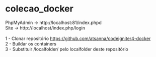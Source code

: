 # colecao_docker
PhpMyAdmin -> http://localhost:81/index.phpd <br>
Site -> http://localhost/index.php/login <br><br>
1 - Clonar repositório  https://github.com/atsanna/codeigniter4-docker <br>
2 - Buildar os containers <br>
3 - Substituir /localfolder/ pelo localfolder deste repositório


